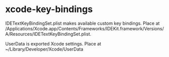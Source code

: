 xcode-key-bindings
==================
IDETextKeyBindingSet.plist makes available custom key bindings. Place at /Applications/Xcode.app/Contents/Frameworks/IDEKit.framework/Versions/A/Resources/IDETextKeyBindingSet.plist.

UserData is exported Xcode settings. Place at ~/Library/Developer/Xcode/UserData
